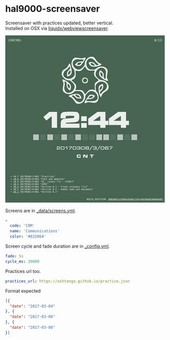 # hal9000-screensaver

Screensaver with practices updated, better vertical.  
Installed on OSX via [liquidx/webviewscreensaver](https://github.com/liquidx/webviewscreensaver).

[![screenshot](/images/screenshot.png)](https:/petrosh.github.io/hal9000-screensaver)

Screens are in [_data/screens.yml](_data/screens.yml).

```yml
-
  code: 'COM'
  name: 'Communications'
  color: '#825064'
```

Screen cycle and fade duration are in [_config.yml](_config.yml).

```yml
fade: 5s
cycle_ms: 20000
```

Practices url too.

```yml
practices_url: https://ashtanga.github.io/practice.json
```

Format expected

```json
[{
  "date": "2017-03-04"
}, {
  "date": "2017-03-06"
}, {
  "date": "2017-03-08"
}]
```
